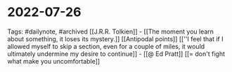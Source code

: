 # 2022-07-26
Tags: #dailynote, #archived 
[[J.R.R. Tolkien]] - [[The moment you learn about something, it loses its mystery.]]
[[Antipodal points]]
[[''I feel that if I allowed myself to skip a section, even for a couple of miles, it would ultimately undermine my desire to continue]] - [[@ Ed Pratt]]
[[= don't fight what make you uncomfortable]]

